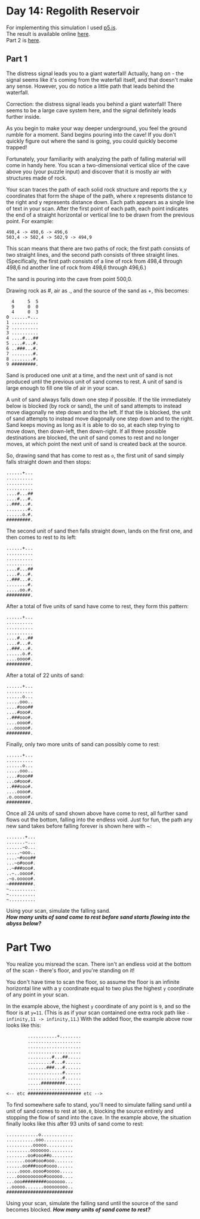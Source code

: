 
# Day 14: Regolith Reservoir 

For implementing this simulation I used [p5.js](https://p5js.org/).  
The result is available online 
[here](https://editor.p5js.org/xholas/full/Tz8cZ7-Tr).  
Part 2 is [here](https://editor.p5js.org/xholas/full/EveJb_g8E).

## Part 1

The distress signal leads you to a giant waterfall! 
Actually, hang on - the signal seems like it's coming from the waterfall itself, 
and that doesn't make any sense. 
However, you do notice a little path that leads behind the waterfall.

Correction: the distress signal leads you behind a giant waterfall! 
There seems to be a large cave system here, 
and the signal definitely leads further inside.

As you begin to make your way deeper underground, 
you feel the ground rumble for a moment. 
Sand begins pouring into the cave! 
If you don't quickly figure out where the sand is going, 
you could quickly become trapped!

Fortunately, your familiarity with analyzing the path of falling material 
will come in handy here. 
You scan a two-dimensional vertical slice 
of the cave above you (your puzzle input) 
and discover that it is mostly air with structures made of rock.

Your scan traces the path of each solid rock structure 
and reports the x,y coordinates that form the shape of the path, 
where x represents distance to the right and y represents distance down. 
Each path appears as a single line of text in your scan. 
After the first point of each path, 
each point indicates the end of a straight horizontal or vertical line 
to be drawn from the previous point. 
For example:

```
498,4 -> 498,6 -> 496,6
503,4 -> 502,4 -> 502,9 -> 494,9
```

This scan means that there are two paths of rock; 
the first path consists of two straight lines, 
and the second path consists of three straight lines. 
(Specifically, the first path consists of a line of rock 
from 498,4 through 498,6 
nd another line of rock from 498,6 through 496,6.)

The sand is pouring into the cave from point 500,0.

Drawing rock as #, air as ., 
and the source of the sand as +, this becomes:

```
  4     5  5
  9     0  0
  4     0  3
0 ......+...
1 ..........
2 ..........
3 ..........
4 ....#...##
5 ....#...#.
6 ..###...#.
7 ........#.
8 ........#.
9 #########.
```

Sand is produced one unit at a time, 
and the next unit of sand is not produced 
until the previous unit of sand comes to rest. 
A unit of sand is large enough to fill one tile of air in your scan.

A unit of sand always falls down one step if possible. 
If the tile immediately below is blocked (by rock or sand), 
the unit of sand attempts to instead move diagonally 
ne step down and to the left. 
If that tile is blocked, the unit of sand attempts 
to instead move diagonally one step down and to the right. 
Sand keeps moving as long as it is able to do so, 
at each step trying to move down, then down-left, then down-right. 
If all three possible destinations are blocked, 
the unit of sand comes to rest and no longer moves, 
at which point the next unit of sand is created back at the source.

So, drawing sand that has come to rest as `o`, 
the first unit of sand simply falls straight down and then stops:

```
......+...
..........
..........
..........
....#...##
....#...#.
..###...#.
........#.
......o.#.
#########.
```

The second unit of sand then falls straight down, 
lands on the first one, and then comes to rest to its left:

```
......+...
..........
..........
..........
....#...##
....#...#.
..###...#.
........#.
.....oo.#.
#########.
```

After a total of five units of sand have come to rest, they form this pattern:

```
......+...
..........
..........
..........
....#...##
....#...#.
..###...#.
......o.#.
....oooo#.
#########.
```

After a total of 22 units of sand:

```
......+...
..........
......o...
.....ooo..
....#ooo##
....#ooo#.
..###ooo#.
....oooo#.
...ooooo#.
#########.
```

Finally, only two more units of sand can possibly come to rest:

```
......+...
..........
......o...
.....ooo..
....#ooo##
...o#ooo#.
..###ooo#.
....oooo#.
.o.ooooo#.
#########.
```

Once all 24 units of sand shown above have come to rest, 
all further sand flows out the bottom, 
falling into the endless void. 
Just for fun, the path any new sand takes before falling forever 
is shown here with ~:

```
.......+...
.......~...
......~o...
.....~ooo..
....~#ooo##
...~o#ooo#.
..~###ooo#.
..~..oooo#.
.~o.ooooo#.
~#########.
~..........
~..........
~..........
```

Using your scan, simulate the falling sand.  
**_How many units of sand come to rest before sand 
starts flowing into the abyss below?_**


# Part Two 

You realize you misread the scan. 
There isn't an endless void at the bottom of the scan - there's floor, 
and you're standing on it!

You don't have time to scan the floor, 
so assume the floor is an infinite horizontal line 
with a y coordinate equal to two plus the highest `y` coordinate 
of any point in your scan.

In the example above, the highest `y` coordinate of any point is `9`, 
and so the floor is at `y=11`. 
(This is as if your scan contained one extra rock path 
like `-infinity,11 -> infinity,11`.) 
With the added floor, the example above now looks like this:

```
        ...........+........
        ....................
        ....................
        ....................
        .........#...##.....
        .........#...#......
        .......###...#......
        .............#......
        .............#......
        .....#########......
        ....................
<-- etc #################### etc -->
```

To find somewhere safe to stand, 
you'll need to simulate falling sand 
until a unit of sand comes to rest at `500,0`, 
blocking the source entirely and stopping the flow of sand into the cave. 
In the example above, the situation finally looks like this 
after 93 units of sand come to rest:

```
............o............
...........ooo...........
..........ooooo..........
.........ooooooo.........
........oo#ooo##o........
.......ooo#ooo#ooo.......
......oo###ooo#oooo......
.....oooo.oooo#ooooo.....
....oooooooooo#oooooo....
...ooo#########ooooooo...
..ooooo.......ooooooooo..
#########################
```

Using your scan, simulate the falling sand 
until the source of the sand becomes blocked. 
**_How many units of sand come to rest?_**

